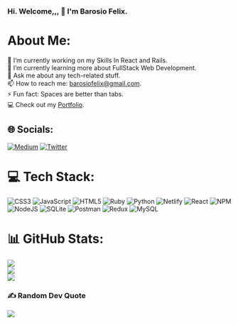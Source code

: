 ### Hi. Welcome,,, 👋 I'm Barosio Felix.
#   About Me:
🔭 I’m currently working on my Skills In React and Rails.
<br>🌱 I’m currently learning more about FullStack Web Development.
<br>💬 Ask me about any tech-related stuff.
<br>📫 How to reach me: barosiofelix@gmail.com.
<br>⚡ Fun fact: Spaces are better than tabs.
<br>💻 Check out my [Portfolio](https://github.com/Felix-Barosio).


## 🌐 Socials:
[![Medium](https://img.shields.io/badge/Medium-12100E?logo=medium&logoColor=white)](https://medium.com/@@felix.barosio) 
[![Twitter](https://img.shields.io/badge/Twitter-%231DA1F2.svg?logo=Twitter&logoColor=white)](https://twitter.com/@barosio_felix) 

# 💻 Tech Stack:
![CSS3](https://img.shields.io/badge/css3-%231572B6.svg?style=for-the-badge&logo=css3&logoColor=white) ![JavaScript](https://img.shields.io/badge/javascript-%23323330.svg?style=for-the-badge&logo=javascript&logoColor=%23F7DF1E) ![HTML5](https://img.shields.io/badge/html5-%23E34F26.svg?style=for-the-badge&logo=html5&logoColor=white) ![Ruby](https://img.shields.io/badge/ruby-%23CC342D.svg?style=for-the-badge&logo=ruby&logoColor=white) ![Python](https://img.shields.io/badge/python-3670A0?style=for-the-badge&logo=python&logoColor=ffdd54) ![Netlify](https://img.shields.io/badge/netlify-%23000000.svg?style=for-the-badge&logo=netlify&logoColor=#00C7B7) ![React](https://img.shields.io/badge/react-%2320232a.svg?style=for-the-badge&logo=react&logoColor=%2361DAFB) ![NPM](https://img.shields.io/badge/NPM-%23000000.svg?style=for-the-badge&logo=npm&logoColor=white) ![NodeJS](https://img.shields.io/badge/node.js-6DA55F?style=for-the-badge&logo=node.js&logoColor=white) ![SQLite](https://img.shields.io/badge/sqlite-%2307405e.svg?style=for-the-badge&logo=sqlite&logoColor=white) ![Postman](https://img.shields.io/badge/Postman-FF6C37?style=for-the-badge&logo=postman&logoColor=white) ![Redux](https://img.shields.io/badge/redux-%23593d88.svg?style=for-the-badge&logo=redux&logoColor=white) ![MySQL](https://img.shields.io/badge/mysql-%2300f.svg?style=for-the-badge&logo=mysql&logoColor=white)
# 📊 GitHub Stats:
![](https://github-readme-stats.vercel.app/api?username=Felix-Barosio&theme=dark&hide_border=false&include_all_commits=false&count_private=false)<br/>
![](https://github-readme-streak-stats.herokuapp.com/?user=Felix-Barosio&theme=dark&hide_border=false)<br/>
![](https://github-readme-stats.vercel.app/api/top-langs/?username=Felix-Barosio&theme=dark&hide_border=false&include_all_commits=false&count_private=false&layout=compact)

### ✍️ Random Dev Quote
![](https://quotes-github-readme.vercel.app/api?type=horizontal&theme=radical)
